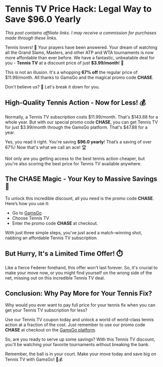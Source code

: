# Tennis TV Price Hack: Legal Way to Save $96.0 Yearly

*This post contains affiliate links. I may receive a commission for purchases made through these links.*

Tennis lovers! 🎾 Your prayers have been answered. Your dream of watching all the Grand Slams, Masters, and other ATP and WTA tournaments is now more affordable than ever before. We have a fantastic, unbeatable deal for you - **Tennis TV** at a discount price of just **$3.99/month**! 🙌

This is not an illusion. It's a whopping **67% off** the regular price of $11.99/month. All thanks to GamsGo and the magical promo code **CHASE**. 

Don't believe us? 🤔 Let's break it down for you.

## High-Quality Tennis Action - Now for Less! 💰

Normally, a Tennis TV subscription costs $11.99/month. That's $143.88 for a whole year. But with our special promo code **CHASE**, you can get Tennis TV for just $3.99/month through the GamsGo platform. That's $47.88 for a year. 

Yes, you read it right. You're saving **$96.0 yearly**! That’s a saving of over 67%! Now that's what we call an ace! 🏆

Not only are you getting access to the best tennis action cheaper, but you're also scoring the best price for Tennis TV available anywhere.

## The CHASE Magic - Your Key to Massive Savings 🔑

To unlock this incredible discount, all you need is the promo code **CHASE**. Here’s how you use it:

- Go to [GamsGo](https://www.gamsgo.com/partner/ykeX7B)
- Choose Tennis TV 
- Enter the promo code **CHASE** at checkout. 

With just three simple steps, you've just aced a match-winning shot, nabbing an affordable Tennis TV subscription. 

## But Hurry, It's a Limited Time Offer! ⏱️

Like a fierce Federer forehand, this offer won't last forever. So, it's crucial to make your move now, or you might find yourself on the wrong side of the net, missing out on this incredible Tennis TV deal.

## Conclusion: Why Pay More for Your Tennis Fix? 

Why would you ever want to pay full price for your tennis fix when you can get your Tennis TV subscription for less? 

Use our Tennis TV coupon today and unlock a world of world-class tennis action at a fraction of the cost. Just remember to use our promo code **CHASE** at checkout on the [GamsGo platform](https://www.gamsgo.com/partner/ykeX7B). 

So, are you ready to serve up some savings? With this Tennis TV discount, you'll be watching your favorite tournaments without breaking the bank. 

Remember, the ball is in your court. Make your move today and save big on Tennis TV with GamsGo! 🎾💰
